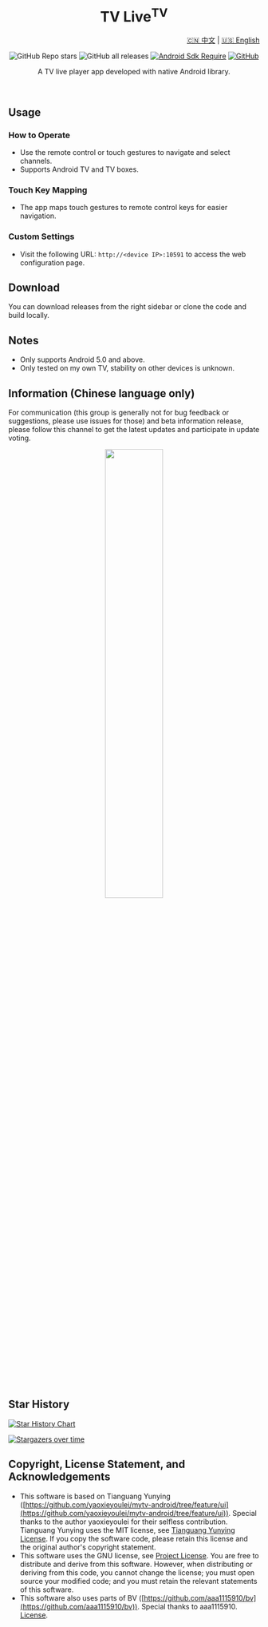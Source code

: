 <div align="center">
    <h1>TV Live<sup>TV</sup></h1>
<div align="center">

<p align="right">
  <a href="README.md">🇨🇳 中文</a> | <a href="README_EN.md">🇺🇸 English</a>
</p>


![GitHub Repo stars](https://img.shields.io/github/stars/mytv-android/mytv-android)
![GitHub all releases](https://img.shields.io/github/downloads/mytv-android/mytv-android/total)
[![Android Sdk Require](https://img.shields.io/badge/Android-5.0%2B-informational?logo=android)](https://apilevels.com/#:~:text=Jetpack%20Compose%20requires%20a%20minSdk%20of%2021%20or%20higher)
[![GitHub](https://img.shields.io/github/license/mytv-android/mytv-android)](https://github.com/mytv-android/mytv-android)

</div>
<p>A TV live player app developed with native Android library.</p>

<!-- <img src="./screenshots/Screenshot_dashboard.png" width="96%"/> -->
<br/>

<!-- <img src="./screenshots/Screenshot_channels.png" width="48%"/>
<img src="./screenshots/Screenshot_search.png" width="48%"/> -->
</div>

## Usage

### How to Operate

- Use the remote control or touch gestures to navigate and select channels.
- Supports Android TV and TV boxes.

### Touch Key Mapping

- The app maps touch gestures to remote control keys for easier navigation.

### Custom Settings

- Visit the following URL: `http://<device IP>:10591` to access the web configuration page.

## Download

You can download releases from the right sidebar or clone the code and build locally.

## Notes

- Only supports Android 5.0 and above.
- Only tested on my own TV, stability on other devices is unknown.


## Information (Chinese language only)

For communication (this group is generally not for bug feedback or suggestions, please use issues for those) and beta information release, please follow this channel to get the latest updates and participate in update voting.

<div align="center">
    <img src="./img/QRCode.png" width="48%"/>
</div>

## Star History

<a href="https://www.star-history.com/#mytv-android/mytv-android&Date">
 <picture>
   <source media="(prefers-color-scheme: dark)" srcset="https://api.star-history.com/svg?repos=mytv-android/mytv-android&type=Date&theme=dark" />
   <source media="(prefers-color-scheme: light)" srcset="https://api.star-history.com/svg?repos=mytv-android/mytv-android&type=Date" />
   <img alt="Star History Chart" src="https://api.star-history.com/svg?repos=mytv-android/mytv-android&type=Date" />
 </picture>
</a>

[![Stargazers over time](https://starchart.cc/mytv-android/mytv-android.svg?variant=adaptive)](https://starchart.cc/mytv-android/mytv-android)


## Copyright, License Statement, and Acknowledgements

- This software is based on Tianguang Yunying ([https://github.com/yaoxieyoulei/mytv-android/tree/feature/ui](https://github.com/yaoxieyoulei/mytv-android/tree/feature/ui)). Special thanks to the author yaoxieyoulei for their selfless contribution. Tianguang Yunying uses the MIT license, see [Tianguang Yunying License](./LICENSE_ORIGIN). If you copy the software code, please retain this license and the original author's copyright statement.
- This software uses the GNU license, see [Project License](./LICENSE). You are free to distribute and derive from this software. However, when distributing or deriving from this code, you cannot change the license; you must open source your modified code; and you must retain the relevant statements of this software.
- This software also uses parts of BV ([https://github.com/aaa1115910/bv](https://github.com/aaa1115910/bv)). Special thanks to aaa1115910. [License](./LICENSE_PART1).